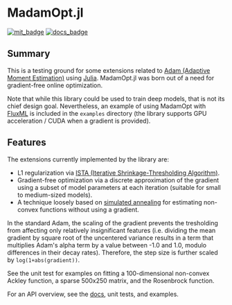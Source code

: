 # MadamOpt.jl

[![mit_badge]][mit_url]
[![docs_badge]][docs_url]

## Summary

This is a testing ground for some extensions related to [Adam (Adaptive Moment
Estimation)][adam] using [Julia][julia].  MadamOpt.jl was born out of a need for
gradient-free online optimization.

Note that while this library could be used to train deep models, that is not
its chief design goal. Nevertheless, an example of using MadamOpt with
[FluxML][flux] is included in the `examples` directory (the library supports
GPU acceleration / CUDA when a gradient is provided).

## Features

The extensions currently implemented by the library are:
- L1 regularization via [ISTA (Iterative Shrinkage-Thresholding Algorithm)][ista].
- Gradient-free optimization via a discrete approximation of the gradient using
  a subset of model parameters at each iteration (suitable for small to
  medium-sized models).
- A technique loosely based on [simulated annealing][annealing] for estimating
  non-convex functions without using a gradient.

In the standard Adam, the scaling of the gradient prevents the tresholding from
affecting only relatively insignificant features (i.e. dividing the mean
gradient by square root of the uncentered variance results in a term that
multiplies Adam's alpha term by a value between -1.0 and 1.0, modulo
differences in their decay rates).  Therefore, the step size is further scaled
by `log(1+abs(gradient))`.

See the unit test for examples on fitting a 100-dimensional non-convex Ackley
function, a sparse 500x250 matrix, and the Rosenbrock function.

For an API overview, see the [docs][docs_url], unit tests, and examples.

[julia]: https://julialang.org/
[adam]: https://en.wikipedia.org/wiki/Stochastic_gradient_descent#Adam
[flux]: https://fluxml.ai/
[ista]: https://en.wikipedia.org/wiki/Proximal_gradient_method
[annealing]: https://en.wikipedia.org/wiki/Simulated_annealing
[mit_badge]: https://img.shields.io/badge/license-MIT-blue.svg
[mit_url]: https://github.com/trtsl/recon_mcts/blob/master/LICENSE
[docs_badge]: https://img.shields.io/badge/docs-online-blue.svg
[docs_url]: https://trtsl.github.io/MadamOpt/index.html
